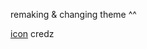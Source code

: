 remaking & changing theme ^^

[icon](https://www.tumblr.com/rokikubo/774513683774816256/low-stakes-ms-paint-doodles?source=share) credz

